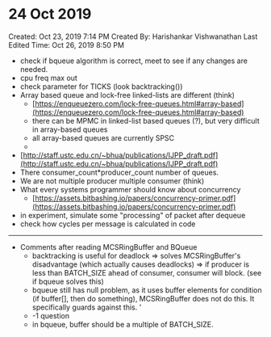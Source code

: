 # 24 Oct 2019

Created: Oct 23, 2019 7:14 PM
Created By: Harishankar Vishwanathan
Last Edited Time: Oct 26, 2019 8:50 PM

- check if bqueue algorithm is correct, meet to see if any changes are needed.
- cpu freq max out
- check parameter for TICKS (look backtracking())
- Array based queue and lock-free linked-lists are different (think)
    - [https://enqueuezero.com/lock-free-queues.html#array-based](https://enqueuezero.com/lock-free-queues.html#array-based)
    - there can be MPMC in linked-list based queues (?), but very difficult in array-based queues
    - all array-based queues are currently SPSC
    - 
- [http://staff.ustc.edu.cn/~bhua/publications/IJPP_draft.pdf](http://staff.ustc.edu.cn/~bhua/publications/IJPP_draft.pdf)
- There consumer_count*producer_count number of queues.
- We are not multiple producer multiple consumer (think)
- What every systems programmer should know about concurrency
    - [https://assets.bitbashing.io/papers/concurrency-primer.pdf](https://assets.bitbashing.io/papers/concurrency-primer.pdf)
- in experiment, simulate some "processing" of packet after dequeue
- check how cycles per message is calculated in code

---

- Comments after reading MCSRingBuffer and BQueue
    - backtracking is useful for deadlock ⇒ solves MCSRingBuffer's disadvantage (which actually causes deadlocks) ⇒ if producer is less than BATCH_SIZE ahead of consumer, consumer will block. (see if bqueue solves this)
    - bqueue still has null problem, as it uses buffer elements for condition (if buffer[], then do something), MCSRingBuffer does not do this. It specifically guards against this. '
    - -1 question
    - in bqueue, buffer should be a multiple of BATCH_SIZE.